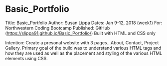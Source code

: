 # Basic_Portfolio

Title: Basic_Portfolio
Author: Susan Lippa
Dates:  Jan 9-12, 2018 (week1)
For:  Northwestern Coding Bootcamp
Published: GitHub (https://slippa91.github.io/Basic_Portfolio/)
Built with HTML and CSS only

Intention: Create a presonal website with 3 pages...About, Contact, Project Gallery. Primary goal of the build was to understand various HTML tags and how they are used as well as the placement and styling of the various HTML elements using CSS.





